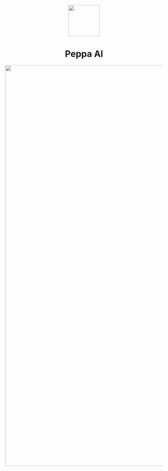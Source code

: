 <p align="center">
  <a href="https://peppaai.com">
    <img width="100" src="https://i.imgur.com/hj20gYV.png">
  </a>
</p>

<h1 align="center">Peppa AI</h1>

<p align="center">
  <a href="https://peppaai.com">
    <img width="1280" src="[https://i.imgur.com/hj20gYV.png](https://i.imgur.com/XXRMFnh.png)">
  </a>
</p>
